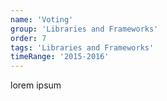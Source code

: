 ```yaml
---
name: 'Voting'
group: 'Libraries and Frameworks'
order: 7
tags: 'Libraries and Frameworks'
timeRange: '2015-2016'
---
```


lorem ipsum
